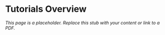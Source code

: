 #    Tutorials Overview

_This page is a placeholder. Replace this stub with your content or link to a PDF._
